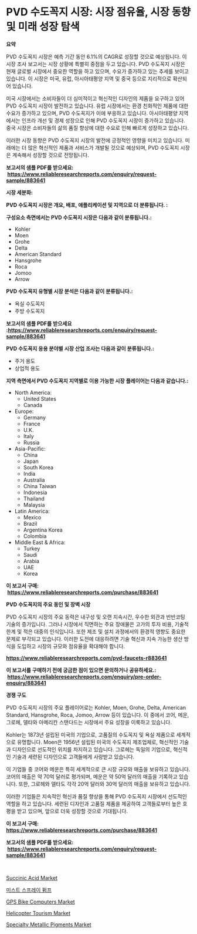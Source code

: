 <p><h1>PVD 수도꼭지 시장: 시장 점유율, 시장 동향 및 미래 성장 탐색</h1></p><p><strong>요약</strong></p>
<p><p>PVD 수도꼭지 시장은 예측 기간 동안 6.1%의 CAGR로 성장할 것으로 예상됩니다. 이 시장 조사 보고서는 시장 상황에 특별히 중점을 두고 있습니다. PVD 수도꼭지 시장은 현재 글로벌 시장에서 중요한 역할을 하고 있으며, 수요가 증가하고 있는 추세를 보이고 있습니다. 이 시장은 미국, 유럽, 아시아태평양 지역 및 중국 등으로 지리적으로 확산되어 있습니다.</p><p>미국 시장에서는 소비자들이 더 심미적이고 혁신적인 디자인의 제품을 요구하고 있어 PVD 수도꼭지 시장이 발전하고 있습니다. 유럽 시장에서는 환경 친화적인 제품에 대한 수요가 증가하고 있으며, PVD 수도꼭지가 이에 부응하고 있습니다. 아시아태평양 지역에서는 인프라 개선 및 경제 성장으로 인해 PVD 수도꼭지 시장이 증가하고 있습니다. 중국 시장은 소비자들의 삶의 품질 향상에 대한 수요로 인해 빠르게 성장하고 있습니다.</p><p>이러한 시장 동향은 PVD 수도꼭지 시장의 발전에 긍정적인 영향을 미치고 있습니다. 미래에는 더 많은 혁신적인 제품과 서비스가 개발될 것으로 예상되며, PVD 수도꼭지 시장은 계속해서 성장할 것으로 전망됩니다.</p></p>
<p><strong>보고서의 샘플 PDF를 받으세요: &nbsp;<a href="https://www.reliableresearchreports.com/enquiry/request-sample/883641">https://www.reliableresearchreports.com/enquiry/request-sample/883641</a></strong></p>
<p><strong>시장 세분화:</strong></p>
<p><strong> PVD 수도꼭지 시장은 개요, 배포, 애플리케이션 및 지역으로 더 분류됩니다. :</strong></p>
<p><strong>구성요소 측면에서는 PVD 수도꼭지 시장은 다음과 같이 분류됩니다.:</strong></p>
<p><ul><li>Kohler</li><li>Moen</li><li>Grohe</li><li>Delta</li><li>American Standard</li><li>Hansgrohe</li><li>Roca</li><li>Jomoo</li><li>Arrow</li></ul></p>
<p><strong> PVD 수도꼭지 유형별 시장 분석은 다음과 같이 분류됩니다.:</strong></p>
<p><ul><li>욕실 수도꼭지</li><li>주방 수도꼭지</li></ul></p>
<p><strong>보고서의 샘플 PDF를 받으세요 :<a href="https://www.reliableresearchreports.com/enquiry/request-sample/883641">https://www.reliableresearchreports.com/enquiry/request-sample/883641</a></strong></p>
<p><strong> PVD 수도꼭지 응용 분야별 시장 산업 조사는 다음과 같이 분류됩니다.:</strong></p>
<p><ul><li>주거 용도</li><li>상업적 용도</li></ul></p>
<p><strong>지역 측면에서 PVD 수도꼭지 지역별로 이용 가능한 시장 플레이어는 다음과 같습니다.:</strong></p>
<p><ul>
    <li>
        North America:
        <ul>
            <li>United States</li>
            <li>Canada</li>
        </ul>
    </li>
    <li>
        Europe:
        <ul>
            <li>Germany</li>
            <li>France</li>
            <li>U.K.</li>
            <li>Italy</li>
            <li>Russia</li>
        </ul>
    </li>
    <li>
        Asia-Pacific:
        <ul>
            <li>China</li>
            <li>Japan</li>
            <li>South Korea</li>
            <li>India</li>
            <li>Australia</li>
            <li>China Taiwan</li>
            <li>Indonesia</li>
            <li>Thailand</li>
            <li>Malaysia</li>
        </ul>
    </li>
    <li>
        Latin America:
        <ul>
            <li>Mexico</li>
            <li>Brazil</li>
            <li>Argentina Korea</li>
            <li>Colombia</li>
        </ul>
    </li>
    <li>
        Middle East & Africa:
        <ul>
            <li>Turkey</li>
            <li>Saudi</li>
            <li>Arabia</li>
            <li>UAE</li>
            <li>Korea</li>
        </ul>
    </li>
    </ul></p>
<p><strong>이 보고서 구매: &nbsp;<a href="https://www.reliableresearchreports.com/purchase/883641">https://www.reliableresearchreports.com/purchase/883641</a></strong></p>
<p><strong>PVD 수도꼭지의 주요 동인 및 장벽 시장</strong></p>
<p><p>PVD 수도꼭지 시장의 주요 동력은 내구성 및 오랜 지속시간, 우수한 외관과 반반코팅 기술의 증가입니다. 그러나 시장에서 직면하는 주요 장애물은 고가의 투자 비용, 기술적 한계 및 적은 대중의 인식입니다. 또한 제조 및 설치 과정에서의 환경적 영향도 중요한 문제로 부각되고 있습니다. 이러한 도전에 대응하려면 기술 혁신과 지속 가능한 생산 방식을 도입하고 시장의 규모와 점유율을 확대해야 합니다.</p></p>
<p><strong><a href="https://www.reliableresearchreports.com/pvd-faucets-r883641">https://www.reliableresearchreports.com/pvd-faucets-r883641</a></strong></p>
<p><strong>이 보고서를 구매하기 전에 궁금한 점이 있으면 문의하거나 공유하세요.: &nbsp;<a href="https://www.reliableresearchreports.com/enquiry/pre-order-enquiry/883641">https://www.reliableresearchreports.com/enquiry/pre-order-enquiry/883641</a></strong></p>
<p><strong>경쟁 구도</strong></p>
<p><p>PVD 수도꼭지 시장의 주요 플레이어로는 Kohler, Moen, Grohe, Delta, American Standard, Hansgrohe, Roca, Jomoo, Arrow 등이 있습니다. 이 중에서 코어, 메운, 그로헤, 델타와 아메리칸 스탠다드는 시장에서 주요 성장을 이룩하고 있습니다.</p><p>Kohler는 1873년 설립된 미국의 기업으로, 고품질의 수도꼭지 및 욕실 제품으로 세계적으로 유명합니다. Moen은 1956년 설립된 미국의 수도꼭지 제조업체로, 혁신적인 기술과 디자인으로 선도적인 위치를 차지하고 있습니다. 그로헤는 독일의 기업으로, 혁신적인 기술과 세련된 디자인으로 고객들에게 사랑받고 있습니다.</p><p>이 기업들 중 코어와 메운은 특히 세계적으로 큰 시장 규모와 매출을 보유하고 있습니다. 코어의 매출은 약 70억 달러로 평가되며, 메운은 약 50억 달러의 매출을 기록하고 있습니다. 또한, 그로헤와 델타도 각각 20억 달러와 30억 달러의 매출을 보유하고 있습니다.</p><p>이러한 기업들은 지속적인 혁신과 품질 향상을 통해 PVD 수도꼭지 시장에서 선도적인 역할을 하고 있습니다. 세련된 디자인과 고품질 제품을 제공하여 고객들로부터 높은 호평을 받고 있으며, 앞으로 더욱 성장할 것으로 기대됩니다.</p></p>
<p><strong>이 보고서 구매: &nbsp; <a href="https://www.reliableresearchreports.com/purchase/883641">https://www.reliableresearchreports.com/purchase/883641</a></strong></p>
<p><strong>보고서의 샘플 PDF를 받으세요: &nbsp;<a href="https://www.reliableresearchreports.com/enquiry/request-sample/883641">https://www.reliableresearchreports.com/enquiry/request-sample/883641</a></strong><strong></strong></p>
<p>&nbsp;</p>
<p><p><a href="https://issuu.com/reportprime-2/docs/succinic-acid-market-size-2030.pptx">Succinic Acid Market</a></p><p><a href="https://github.com/JackieFauhey9089475/Market-Research-Report-List-1/blob/main/578975123609.md">미스트 스프레이 펌프</a></p><p><a href="https://github.com/gdfhhhj/Market-Research-Report-List-4/blob/main/gps-bike-computers-market.md">GPS Bike Computers Market</a></p><p><a href="https://github.com/julyju69/Market-Research-Report-List-2/blob/main/helicopter-tourism-market.md">Helicopter Tourism Market</a></p><p><a href="https://issuu.com/reportprime-2/docs/specialty-metallic-pigments-market-size-2030.pptx">Specialty Metallic Pigments Market</a></p></p>